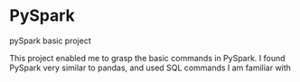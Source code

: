 # PySpark
 pySpark basic project

 This project enabled me to grasp the basic commands in PySpark. I found PySpark very similar to
 pandas, and used SQL commands I am familiar with